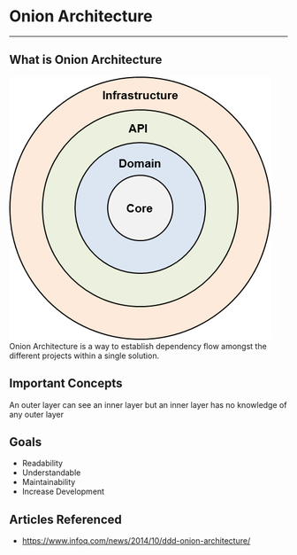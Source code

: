 # Onion Architecture
---
## What is Onion Architecture 
![alt text](https://github.com/eassye/OnionArchitecture/blob/master/onion-architecture.png "Onion Architecture")
Onion Architecture is a way to establish dependency flow amongst the different projects within a single solution.

## Important Concepts
An outer layer can see an inner layer but an inner layer has no knowledge of any outer layer

## Goals
* Readability
* Understandable 
* Maintainability
* Increase Development

## Articles Referenced
* https://www.infoq.com/news/2014/10/ddd-onion-architecture/